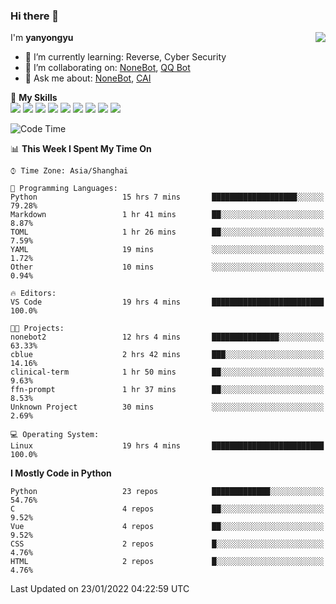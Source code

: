 ### Hi there 👋

<a href="#">
  <img align="right" src="https://github-readme-stats.vercel.app/api?username=yanyongyu&count_private=true&show_icons=true&bg_color=15,f2f7fd,E0EAFC" />
</a>

I'm **yanyongyu**

- 🌱 I’m currently learning: Reverse, Cyber Security
- 👯 I’m collaborating on: [NoneBot](https://github.com/nonebot), [QQ Bot](https://github.com/Mrs4s/go-cqhttp)
- 💬 Ask me about: [NoneBot](https://github.com/nonebot), [CAI](https://github.com/cscs181/CAI)

🌟 **My Skills**  
![](https://img.shields.io/badge/-Python-3e74a2?style=flat-square&logo=Python&logoColor=fff)
![](https://img.shields.io/badge/-Node.js-339933?style=flat-square&logo=Node.js&logoColor=fff)
![](https://img.shields.io/badge/-Vue-4fc08d?style=flat-square&logo=Vue.js&logoColor=fff)
![](https://img.shields.io/badge/-React-2d98ce?style=flat-square&logo=React&logoColor=fff)
![](https://img.shields.io/badge/-Docker-2496ED?style=flat-square&logo=Docker&logoColor=fff)
![](https://img.shields.io/badge/-Linux-000000?style=flat-square&logo=Linux&logoColor=fff)
![](https://img.shields.io/badge/-MySQL-4479A1?style=flat-square&logo=MySQL&logoColor=fff)
![](https://img.shields.io/badge/-Redis-DC382D?style=flat-square&logo=Redis&logoColor=fff)
![](https://img.shields.io/badge/-MongoDB-47A248?style=flat-square&logo=MongoDB&logoColor=fff)

<!--START_SECTION:waka-->
![Code Time](http://img.shields.io/badge/Code%20Time-2%2C046%20hrs%2026%20mins-blue)

📊 **This Week I Spent My Time On** 

```text
⌚︎ Time Zone: Asia/Shanghai

💬 Programming Languages: 
Python                   15 hrs 7 mins       ███████████████████░░░░░░   79.28% 
Markdown                 1 hr 41 mins        ██░░░░░░░░░░░░░░░░░░░░░░░   8.87% 
TOML                     1 hr 26 mins        ██░░░░░░░░░░░░░░░░░░░░░░░   7.59% 
YAML                     19 mins             ░░░░░░░░░░░░░░░░░░░░░░░░░   1.72% 
Other                    10 mins             ░░░░░░░░░░░░░░░░░░░░░░░░░   0.94%

🔥 Editors: 
VS Code                  19 hrs 4 mins       █████████████████████████   100.0%

🐱‍💻 Projects: 
nonebot2                 12 hrs 4 mins       ███████████████░░░░░░░░░░   63.33% 
cblue                    2 hrs 42 mins       ███░░░░░░░░░░░░░░░░░░░░░░   14.16% 
clinical-term            1 hr 50 mins        ██░░░░░░░░░░░░░░░░░░░░░░░   9.63% 
ffn-prompt               1 hr 37 mins        ██░░░░░░░░░░░░░░░░░░░░░░░   8.53% 
Unknown Project          30 mins             ░░░░░░░░░░░░░░░░░░░░░░░░░   2.69%

💻 Operating System: 
Linux                    19 hrs 4 mins       █████████████████████████   100.0%

```

**I Mostly Code in Python** 

```text
Python                   23 repos            █████████████░░░░░░░░░░░░   54.76% 
C                        4 repos             ██░░░░░░░░░░░░░░░░░░░░░░░   9.52% 
Vue                      4 repos             ██░░░░░░░░░░░░░░░░░░░░░░░   9.52% 
CSS                      2 repos             █░░░░░░░░░░░░░░░░░░░░░░░░   4.76% 
HTML                     2 repos             █░░░░░░░░░░░░░░░░░░░░░░░░   4.76%

```



 Last Updated on 23/01/2022 04:22:59 UTC
<!--END_SECTION:waka-->
